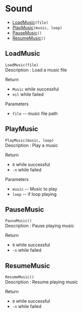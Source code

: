# Sound
* [LoadMusic](#LoadMusic)``(file)``
* [PlayMusic](#PlayMusic)``(music, loop)``  
* [PauseMusic](#PauseMusic)``()``  
* [ResumeMusic](#ResumeMusic)``()``  

## LoadMusic
``LoadMusic(file)``  
Description : Load a music file  

Return   
* ``Music`` while successful
* ``nil`` while failed

Parameters
* ``file`` -- music file path  

## PlayMusic
``PlayMusic(music, loop)``  
Description : Play a music  

Return   
* ``0`` while successful
* ``-n`` while failed  

Parameters
* ``music`` -- Music to play 
* ``loop`` -- if loop playing  


## PauseMusic
``PauseMusic()``  
Description : Pause playing music  

Return   
* ``0`` while successful
* ``-n`` while failed 


## ResumeMusic
``ResumeMusic()``  
Description : Resume playing music  

Return   
* ``0`` while successful
* ``-n`` while failed 
